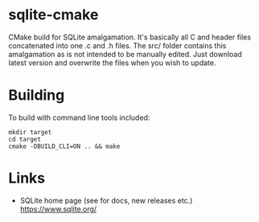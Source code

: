 # sqlite-cmake

CMake build for SQLite amalgamation. It's basically all C and header files concatenated into one .c and .h files. The src/ folder contains this amalgamation as is not intended to be manually edited. Just download latest version and overwrite the files when you wish to update.

# Building

To build with command line tools included:
```
mkdir target
cd target
cmake -DBUILD_CLI=ON .. && make
```

# Links

* SQLite home page (see for docs, new releases etc.) https://www.sqlite.org/
